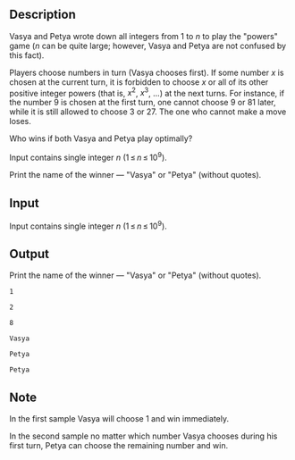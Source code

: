 ## Description

<div><p>Vasya and Petya wrote down all integers from <span class="tex-span">1</span> to <span class="tex-span"><i>n</i></span> to play the "powers" game (<span class="tex-span"><i>n</i></span> can be quite large; however, Vasya and Petya are not confused by this fact).</p><p>Players choose numbers in turn (Vasya chooses first). If some number <span class="tex-span"><i>x</i></span> is chosen at the current turn, it is forbidden to choose <span class="tex-span"><i>x</i></span> or all of its other positive integer powers (that is, <span class="tex-span"><i>x</i><sup class="upper-index">2</sup></span>, <span class="tex-span"><i>x</i><sup class="upper-index">3</sup></span>, <span class="tex-span">...</span>) at the next turns. For instance, if the number <span class="tex-span">9</span> is chosen at the first turn, one cannot choose <span class="tex-span">9</span> or <span class="tex-span">81</span> later, while it is still allowed to choose <span class="tex-span">3</span> or <span class="tex-span">27</span>. The one who cannot make a move loses.</p><p>Who wins if both Vasya and Petya play optimally?</p></div><div class="input-specification"><p>Input contains single integer <span class="tex-span"><i>n</i></span> (<span class="tex-span">1 ≤ <i>n</i> ≤ 10<sup class="upper-index">9</sup></span>).</p></div><div class="output-specification"><p>Print the name of the winner — "<span class="tex-font-style-tt">Vasya</span>" or "<span class="tex-font-style-tt">Petya</span>" (without quotes).</p></div>

## Input

<p>Input contains single integer <span class="tex-span"><i>n</i></span> (<span class="tex-span">1 ≤ <i>n</i> ≤ 10<sup class="upper-index">9</sup></span>).</p>

## Output

<p>Print the name of the winner — "<span class="tex-font-style-tt">Vasya</span>" or "<span class="tex-font-style-tt">Petya</span>" (without quotes).</p>





```input1
1

```




```input2
2

```




```input3
8

```




```output1
Vasya

```




```output2
Petya

```




```output3
Petya

```



## Note

<p>In the first sample Vasya will choose 1 and win immediately.</p><p>In the second sample no matter which number Vasya chooses during his first turn, Petya can choose the remaining number and win.</p>
